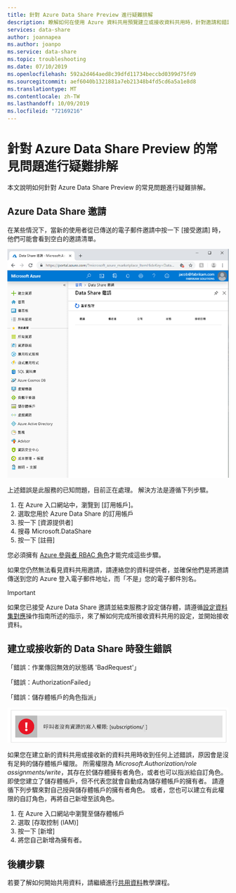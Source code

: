 ```yaml
---
title: 針對 Azure Data Share Preview 進行疑難排解
description: 瞭解如何在使用 Azure 資料共用預覽建立或接收資料共用時，針對邀請和錯誤的問題進行疑難排解。
services: data-share
author: joannapea
ms.author: joanpo
ms.service: data-share
ms.topic: troubleshooting
ms.date: 07/10/2019
ms.openlocfilehash: 592a2d464aed8c39dfd11734beccbd0399d75fd9
ms.sourcegitcommit: aef6040b1321881a7eb21348b4fd5cd6a5a1e8d8
ms.translationtype: MT
ms.contentlocale: zh-TW
ms.lasthandoff: 10/09/2019
ms.locfileid: "72169216"
---
```

# <a name="troubleshoot-common-issues-in-azure-data-share-preview"></a>針對 Azure Data Share Preview 的常見問題進行疑難排解

本文說明如何針對 Azure Data Share Preview 的常見問題進行疑難排解。 

## <a name="azure-data-share-invitations"></a>Azure Data Share 邀請 

在某些情況下，當新的使用者從已傳送的電子郵件邀請中按一下 [接受邀請] 時，他們可能會看到空白的邀請清單。 

![沒有邀請](media/no-invites.png)

上述錯誤是此服務的已知問題，目前正在處理。 解決方法是遵循下列步驟。 

1. 在 Azure 入口網站中，瀏覽到 [訂用帳戶]。
1. 選取您用於 Azure Data Share 的訂用帳戶
1. 按一下 [資源提供者]
1. 搜尋 Microsoft.DataShare
1. 按一下 [註冊]

您必須擁有 [Azure 參與者 RBAC 角色](https://docs.microsoft.com/azure/role-based-access-control/built-in-roles#contributor)才能完成這些步驟。 

如果您仍然無法看見資料共用邀請，請連絡您的資料提供者，並確保他們是將邀請傳送到您的 Azure 登入電子郵件地址，而「不是」您的電子郵件別名。 

> [!IMPORTANT]
> 如果您已接受 Azure Data Share 邀請並結束服務才設定儲存體，請遵循[設定資料集對應](how-to-configure-mapping.md)操作指南所述的指示，來了解如何完成所接收資料共用的設定，並開始接收資料。 

## <a name="error-when-creating-or-receiving-a-new-data-share"></a>建立或接收新的 Data Share 時發生錯誤

「錯誤：作業傳回無效的狀態碼 'BadRequest'」

「錯誤：AuthorizationFailed」

「錯誤：儲存體帳戶的角色指派」

![權限錯誤](media/error-write-privilege.png)

如果您在建立新的資料共用或接收新的資料共用時收到任何上述錯誤，原因會是沒有足夠的儲存體帳戶權限。 所需權限為 *Microsoft.Authorization/role assignments/write*，其存在於儲存體擁有者角色，或者也可以指派給自訂角色。 即使您建立了儲存體帳戶，但不代表您就會自動成為儲存體帳戶的擁有者。 請遵循下列步驟來對自己授與儲存體帳戶的擁有者角色。 或者，您也可以建立有此權限的自訂角色，再將自己新增至該角色。  

1. 在 Azure 入口網站中瀏覽至儲存體帳戶
1. 選取 [存取控制 (IAM)]
1. 按一下 [新增]
1. 將您自己新增為擁有者。

## <a name="next-steps"></a>後續步驟

若要了解如何開始共用資料，請繼續進行[共用資料](share-your-data.md)教學課程。

